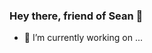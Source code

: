 ### Hey there, friend of Sean 👋


- 🔭 I’m currently working on ...


<!--
**SeanEwanDalton/SeanEwanDalton** is a ✨ _special_ ✨ repository because its `README.md` (this file) appears on your GitHub profile.

Here are some ideas to get you started:

- 🔭 I’m currently working on ...
- 🌱 I’m currently learning ...
- 👯 I’m looking to collaborate on ...
- 🤔 I’m looking for help with ...
- 💬 Ask me about ...
- 📫 How to reach me: ...
- 😄 Pronouns: ...
- ⚡ Fun fact: ...


I am Nadia, Software Developer in Ruby on Rails and Data Engineer in Python

🌐 I'm from Argentina, currently based in Europe.

👩‍💻 I work as a Full Stack Developer, contributing to frontend and backend in different projects to build web applications.

👩‍🏫 I also work as a freelancer Data Scientist and Data Science teacher.
-->




